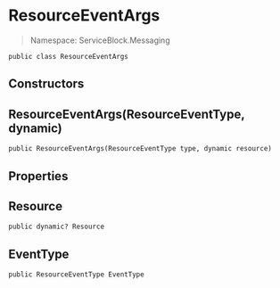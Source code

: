 ResourceEventArgs
======
> Namespace: ServiceBlock.Messaging



```
public class ResourceEventArgs
```

## Constructors

ResourceEventArgs(ResourceEventType, dynamic)
------


```
public ResourceEventArgs(ResourceEventType type, dynamic resource)
```




## Properties

Resource
------


```
public dynamic? Resource
```


EventType
------


```
public ResourceEventType EventType
```


